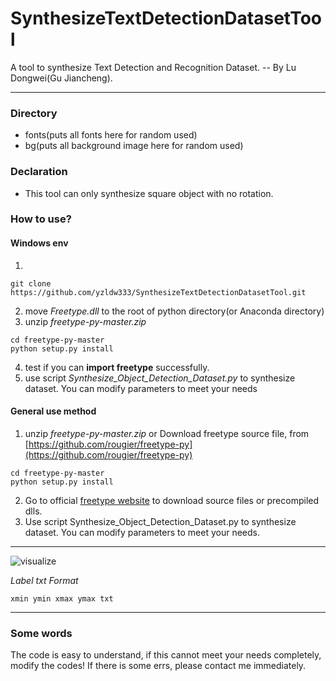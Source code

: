 # SynthesizeTextDetectionDatasetTool
A tool to synthesize Text Detection and Recognition Dataset. -- By Lu Dongwei(Gu Jiancheng). 

***
### Directory
- fonts(puts all fonts here for random used)
- bg(puts all background image here for random used)

### Declaration
- This tool can only synthesize square object with no rotation.

### How to use?
#### Windows env
1.
```
git clone https://github.com/yzldw333/SynthesizeTextDetectionDatasetTool.git
```
2. move *Freetype.dll* to the root of python directory(or Anaconda directory)
3. unzip *freetype-py-master.zip*
```
cd freetype-py-master
python setup.py install
```
4. test if you can **import freetype** successfully.
5. use script *Synthesize_Object_Detection_Dataset.py* to synthesize dataset. You can modify parameters to meet your needs


#### General use method
1. unzip *freetype-py-master.zip* or Download freetype source file, from [https://github.com/rougier/freetype-py](https://github.com/rougier/freetype-py)
```
cd freetype-py-master
python setup.py install
```
2. Go to official [freetype website](https://www.freetype.org/) to download source files or precompiled dlls.
3. Use script Synthesize_Object_Detection_Dataset.py to synthesize dataset. You can modify parameters to meet your needs. 
***
![visualize](https://github.com/yzldw333/SynthesizeTextDetectionDatasetTool/blob/master/test.jpg)

*Label txt Format*
```
xmin ymin xmax ymax txt
```

***
### Some words
The code is easy to understand, if this cannot meet your needs completely, modify the codes!
If there is some errs, please contact me immediately.
